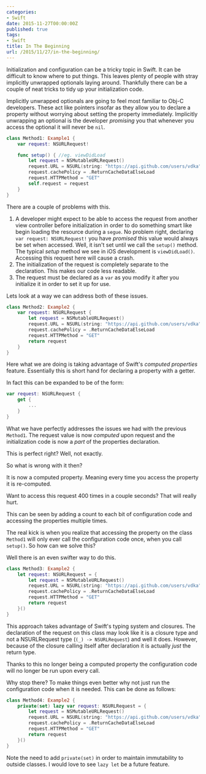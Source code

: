 ```yaml
---
categories:
- Swift
date: 2015-11-27T00:00:00Z
published: true
tags:
- Swift
title: In The Beginning
url: /2015/11/27/in-the-beginning/
---
```


Initialization and configuration can be a tricky topic in Swift. It can be difficult to know where to put things. This leaves plenty of people with stray implicitly unwrapped optionals laying around. Thankfully there can be a couple of neat tricks to tidy up your initialization code.

Implicitly unwrapped optionals are going to feel most familiar to Obj-C developers. These act like pointers insofar as they allow you to declare a property without worrying about setting the property immediately. Implicitly unwrapping an optional is the developer _promising_ you that whenever you access the optional it will never be `nil`.

```swift
class Method1: Example1 {
	var request: NSURLRequest!

	func setup() { //eg. viewDidLoad
		let request = NSMutableURLRequest()
		request.URL = NSURL(string: "https://api.github.com/users/vdka")!
		request.cachePolicy = .ReturnCacheDataElseLoad
		request.HTTPMethod = "GET"
		self.request = request
	}
}
```

There are a couple of problems with this.

1. A developer might expect to be able to access the request from another view controller before initialization in order to do something smart like begin loading the resource during a `segue`. No problem right, declaring `var request: NSURLRequest!` you have _promised_ this value would always be set when accessed. Well, it isn't set until we call the `setup()` method. The typical _setup_ method we see in iOS development is `viewDidLoad()`. Accessing this request here will cause a crash.
2. The initialization of the request is completely separate to the declaration. This makes our code less readable.
3. The request must be declared as a `var` as you modify it after you initialize it in order to set it up for use.

Lets look at a way we can address both of these issues.

```swift
class Method2: Example2 {
	var request: NSURLRequest {
		let request = NSMutableURLRequest()
		request.URL = NSURL(string: "https://api.github.com/users/vdka")!
		request.cachePolicy = .ReturnCacheDataElseLoad
		request.HTTPMethod = "GET"
		return request
	}
}
```

Here what we are doing is taking advantage of Swift's _computed properties_ feature. Essentially this is short hand for declaring a property with a getter.

In fact this can be expanded to be of the form:

```swift
var request: NSURLRequest {
	get {
		...
	}
}
```

What we have perfectly addresses the issues we had with the previous `Method1`. The request value is now _computed_ upon request and the initialization code is now a _part_ of the properties declaration.

This is perfect right? Well, not exactly.

So what is wrong with it then?

It is now a computed property. Meaning every time you access the property it is re-computed.

Want to access this request 400 times in a couple seconds? That will really hurt.

This can be seen by adding a count to each bit of configuration code and accessing the properties multiple times.

The real kick is when you realize that accessing the property on the class `Method1` will only ever call the configuration code once, when you call `setup()`. So how can we solve this?

Well there is an even swifter way to do this.

```swift
class Method3: Example2 {
	let request: NSURLRequest = {
		let request = NSMutableURLRequest()
		request.URL = NSURL(string: "https://api.github.com/users/vdka")!
		request.cachePolicy = .ReturnCacheDataElseLoad
		request.HTTPMethod = "GET"
		return request
	}()
}
```

This approach takes advantage of Swift's typing system and closures. The declaration of the request on this class may look like it is a closure type and not a NSURLRequest type (`(_) -> NSURLRequest`) and well it does. However, because of the closure calling itself after declaration it is actually _just_ the return type.

Thanks to this no longer being a computed property the configuration code will no longer be run upon every call.

Why stop there? To make things even better why not just run the configuration code when it is needed. This can be done as follows:

```swift
class Method4: Example2 {
	private(set) lazy var request: NSURLRequest = {
		let request = NSMutableURLRequest()
		request.URL = NSURL(string: "https://api.github.com/users/vdka")!
		request.cachePolicy = .ReturnCacheDataElseLoad
		request.HTTPMethod = "GET"
		return request
	}()
}
```

Note the need to add `private(set)` in order to maintain immutability to outside classes. I would love to see `lazy let` be a future feature.

